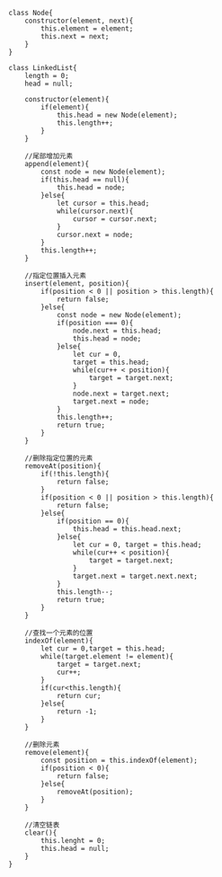 	class Node{
	    constructor(element, next){
	        this.element = element;
	        this.next = next;
	    }
	}

	class LinkedList{
		length = 0;
		head = null;

		constructor(element){
		    if(element){
		        this.head = new Node(element);
		        this.length++;
		    }
		}

		//尾部增加元素
		append(element){
		    const node = new Node(element);
		    if(this.head == null){
		        this.head = node;
		    }else{
		        let cursor = this.head;
		        while(cursor.next){
		            cursor = cursor.next;
		        }
		        cursor.next = node;
		    }
		    this.length++;
		}

		//指定位置插入元素
		insert(element, position){
		    if(position < 0 || position > this.length){
		        return false;
		    }else{
		        const node = new Node(element);
		        if(position === 0){
		        	node.next = this.head;
		        	this.head = node;
		        }else{
		        	let cur = 0,
		        	target = this.head;
		        	while(cur++ < position){
		        	    target = target.next;
		        	}
		        	node.next = target.next;
		        	target.next = node;
		        }
		        this.length++;
		        return true;
		    }
		}

		//删除指定位置的元素
		removeAt(position){
		    if(!this.length){
		        return false;
		    }
		    if(position < 0 || position > this.length){
		        return false;
		    }else{
		        if(position == 0){
		        	this.head = this.head.next;
		        }else{
		            let cur = 0, target = this.head;
		            while(cur++ < position){
		                target = target.next;
		            }
		            target.next = target.next.next;
		        }
		        this.length--;
		        return true;
		    }
		}

		//查找一个元素的位置
		indexOf(element){
		    let cur = 0,target = this.head;
		    while(target.element != element){
		        target = target.next;
		        cur++;
		    }
		    if(cur<this.length){
		        return cur;
		    }else{
		        return -1;
		    }
		}

		//删除元素
		remove(element){
		    const position = this.indexOf(element);
		    if(position < 0){
		        return false;
		    }else{
		        removeAt(position);
		    }
		}

		//清空链表
		clear(){
		    this.lenght = 0;
		    this.head = null;
		}
	}